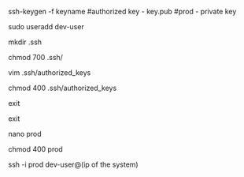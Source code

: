 ssh-keygen -f keyname
#authorized key - key.pub
#prod - private key


sudo useradd dev-user

mkdir .ssh

chmod 700 .ssh/

vim .ssh/authorized_keys


chmod 400 .ssh/authorized_keys 

exit

exit



nano prod


chmod 400 prod




ssh -i prod dev-user@(ip of the system)
